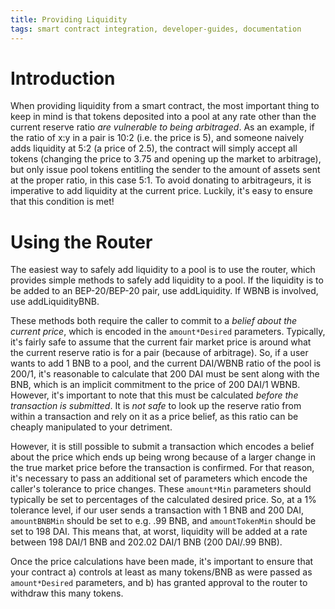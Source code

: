 ```yaml
---
title: Providing Liquidity
tags: smart contract integration, developer-guides, documentation
---
```


# Introduction

When providing liquidity from a smart contract, the most important thing to keep in mind is that tokens deposited into a pool at any rate other than the current reserve ratio _are vulnerable to being arbitraged_. As an example, if the ratio of x:y in a pair is 10:2 (i.e. the price is 5), and someone naively adds liquidity at 5:2 (a price of 2.5), the contract will simply accept all tokens (changing the price to 3.75 and opening up the market to arbitrage), but only issue pool tokens entitling the sender to the amount of assets sent at the proper ratio, in this case 5:1. To avoid donating to arbitrageurs, it is imperative to add liquidity at the current price. Luckily, it's easy to ensure that this condition is met!

# Using the Router

The easiest way to safely add liquidity to a pool is to use the <Link to='/docs/v1/smart-contracts/router02'>router</Link>, which provides simple methods to safely add liquidity to a pool. If the liquidity is to be added to an BEP-20/BEP-20 pair, use <Link to='/docs/v1/smart-contracts/router02/#addliquidity'>addLiquidity</Link>. If WBNB is involved, use <Link to='/docs/v1/smart-contracts/router02/#addliquidityeth'>addLiquidityBNB</Link>.

These methods both require the caller to commit to a _belief about the current price_, which is encoded in the `amount*Desired` parameters. Typically, it's fairly safe to assume that the current fair market price is around what the current reserve ratio is for a pair (because of arbitrage). So, if a user wants to add 1 BNB to a pool, and the current DAI/WBNB ratio of the pool is 200/1, it's reasonable to calculate that 200 DAI must be sent along with the BNB, which is an implicit commitment to the price of 200 DAI/1 WBNB. However, it's important to note that this must be calculated _before the transaction is submitted_. It is _not safe_ to look up the reserve ratio from within a transaction and rely on it as a price belief, as this ratio can be cheaply manipulated to your detriment.

However, it is still possible to submit a transaction which encodes a belief about the price which ends up being wrong because of a larger change in the true market price before the transaction is confirmed. For that reason, it's necessary to pass an additional set of parameters which encode the caller's tolerance to price changes. These `amount*Min` parameters should typically be set to percentages of the calculated desired price. So, at a 1% tolerance level, if our user sends a transaction with 1 BNB and 200 DAI, `amountBNBMin` should be set to e.g. .99 BNB, and `amountTokenMin` should be set to 198 DAI. This means that, at worst, liquidity will be added at a rate between 198 DAI/1 BNB and 202.02 DAI/1 BNB (200 DAI/.99 BNB).

Once the price calculations have been made, it's important to ensure that your contract a) controls at least as many tokens/BNB as were passed as `amount*Desired` parameters, and b) has granted approval to the router to withdraw this many tokens.
